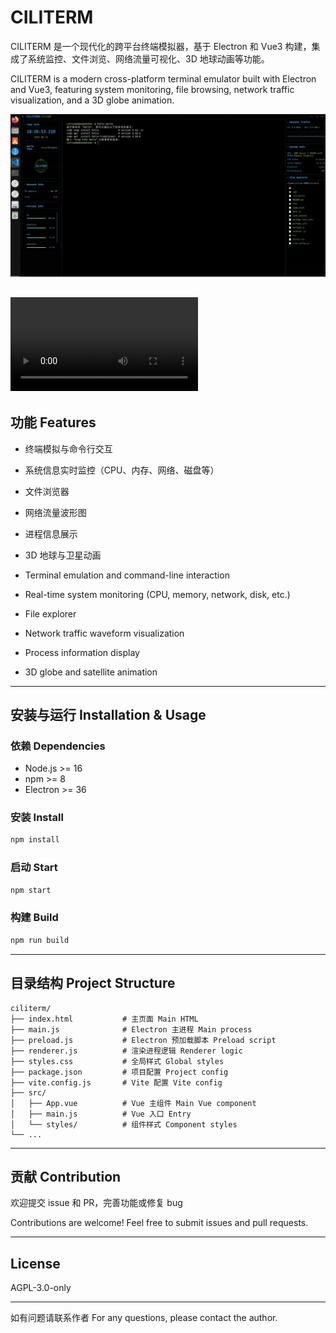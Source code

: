 # CILITERM

CILITERM 是一个现代化的跨平台终端模拟器，基于 Electron 和 Vue3 构建，集成了系统监控、文件浏览、网络流量可视化、3D 地球动画等功能。

CILITERM is a modern cross-platform terminal emulator built with Electron and Vue3, featuring system monitoring, file browsing, network traffic visualization, and a 3D globe animation.


![alt text](docs/image.png)

<video controls src="docs/ciliterm.mp4" title="cliterm"></video>
---

## 功能 Features
- 终端模拟与命令行交互
- 系统信息实时监控（CPU、内存、网络、磁盘等）
- 文件浏览器
- 网络流量波形图
- 进程信息展示
- 3D 地球与卫星动画

- Terminal emulation and command-line interaction
- Real-time system monitoring (CPU, memory, network, disk, etc.)
- File explorer
- Network traffic waveform visualization
- Process information display
- 3D globe and satellite animation

---

## 安装与运行 Installation & Usage

### 依赖 Dependencies
- Node.js >= 16
- npm >= 8
- Electron >= 36

### 安装 Install
```bash
npm install
```

### 启动 Start
```bash
npm start
```

### 构建 Build
```bash
npm run build
```

---

## 目录结构 Project Structure
```
ciliterm/
├── index.html           # 主页面 Main HTML
├── main.js              # Electron 主进程 Main process
├── preload.js           # Electron 预加载脚本 Preload script
├── renderer.js          # 渲染进程逻辑 Renderer logic
├── styles.css           # 全局样式 Global styles
├── package.json         # 项目配置 Project config
├── vite.config.js       # Vite 配置 Vite config
├── src/
│   ├── App.vue          # Vue 主组件 Main Vue component
│   ├── main.js          # Vue 入口 Entry
│   └── styles/          # 组件样式 Component styles
└── ...
```

---

## 贡献 Contribution
欢迎提交 issue 和 PR，完善功能或修复 bug

Contributions are welcome! Feel free to submit issues and pull requests.

---

## License
AGPL-3.0-only

---

如有问题请联系作者
For any questions, please contact the author.
